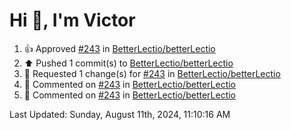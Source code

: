 <h1>Hi 👋, I'm Victor </h1>

<!--RECENT_ACTIVITY:start-->
1. 👍 Approved [#243](https://github.com/BetterLectio/betterLectio/pull/243#pullrequestreview-2230538918) in [BetterLectio/betterLectio](https://github.com/BetterLectio/betterLectio)<br>
2. ⬆️ Pushed 1 commit(s) to [BetterLectio/betterLectio](https://github.com/BetterLectio/betterLectio)<br>
3. 🔴 Requested 1 change(s) for [#243](https://github.com/BetterLectio/betterLectio/pull/243#pullrequestreview-2230211406) in [BetterLectio/betterLectio](https://github.com/BetterLectio/betterLectio)<br>
4. 💬 Commented on [#243](https://github.com/BetterLectio/betterLectio/pull/243#discussion_r1711479187) in [BetterLectio/betterLectio](https://github.com/BetterLectio/betterLectio)<br>
5. 💬 Commented on [#243](https://github.com/BetterLectio/betterLectio/pull/243#discussion_r1711478570) in [BetterLectio/betterLectio](https://github.com/BetterLectio/betterLectio)<br>
<!--RECENT_ACTIVITY:end-->

<!--RECENT_ACTIVITY:last_update-->
Last Updated: Sunday, August 11th, 2024, 11:10:16 AM
<!--RECENT_ACTIVITY:last_update_end-->
